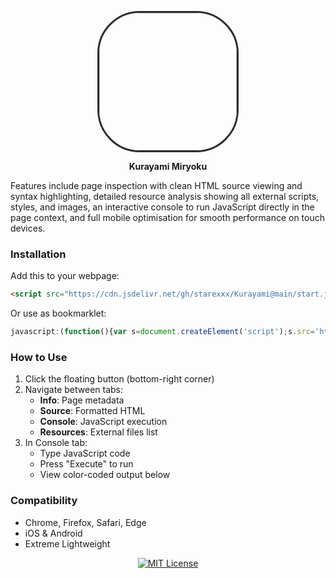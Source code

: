 <p align="center">
  <img src="https://raw.githubusercontent.com/starexxx/Kurayami/c98649fbb89c2e00cb8532d8c45c4b5abeed7cb6/Icon/main.png" width="220" style="border-radius:30%;border:3px solid #2d2d2d">
</p>
<p align="center"><b>Kurayami Miryoku</b></p>

Features include page inspection with clean HTML source viewing and syntax highlighting, detailed resource analysis showing all external scripts, styles, and images, an interactive console to run JavaScript directly in the page context, and full mobile optimisation for smooth performance on touch devices.

### Installation
Add this to your webpage:
```html
<script src="https://cdn.jsdelivr.net/gh/starexxx/Kurayami@main/start.js"></script>
```

Or use as bookmarklet:
```javascript
javascript:(function(){var s=document.createElement('script');s.src='https://cdn.jsdelivr.net/gh/starexxx/Kurayami@main/start.js';document.body.appendChild(s);})();
```

### How to Use
1. Click the floating button (bottom-right corner)
2. Navigate between tabs:
   - **Info**: Page metadata
   - **Source**: Formatted HTML
   - **Console**: JavaScript execution
   - **Resources**: External files list
3. In Console tab:
   - Type JavaScript code
   - Press "Execute" to run
   - View color-coded output below

### Compatibility
- Chrome, Firefox, Safari, Edge
- iOS & Android
- Extreme Lightweight

<p align="center">
  <a href="LICENSE">
    <img src="https://img.shields.io/badge/license-MIT-pink.svg" alt="MIT License">
  </a>
</p>
